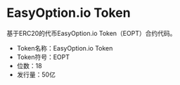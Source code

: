 # EasyOption.io Token

基于ERC20的代币EasyOption.io Token（EOPT）合约代码。

* Token名称：EasyOption.io Token
* Token符号：EOPT
* 位数：18
* 发行量：50亿